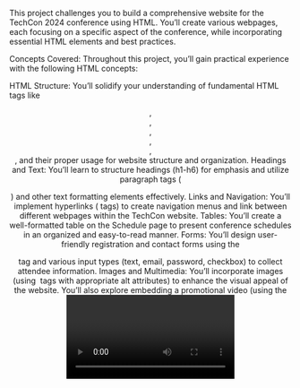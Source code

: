 This project challenges you to build a comprehensive website for the TechCon 2024 conference using HTML. You’ll create various webpages, each focusing on a specific aspect of the conference, while incorporating essential HTML elements and best practices.

Concepts Covered:
Throughout this project, you’ll gain practical experience with the following HTML concepts:

HTML Structure: You’ll solidify your understanding of fundamental HTML tags like <header>, <nav>, <main>, <section>, <article>, <footer>, and their proper usage for website structure and organization.
Headings and Text: You’ll learn to structure headings (h1-h6) for emphasis and utilize paragraph tags (<p>) and other text formatting elements effectively.
Links and Navigation: You’ll implement hyperlinks (<a> tags) to create navigation menus and link between different webpages within the TechCon website.
Tables: You’ll create a well-formatted table on the Schedule page to present conference schedules in an organized and easy-to-read manner.
Forms: You’ll design user-friendly registration and contact forms using the <form> tag and various input types (text, email, password, checkbox) to collect attendee information.
Images and Multimedia: You’ll incorporate images (using <img> tags with appropriate alt attributes) to enhance the visual appeal of the website. You’ll also explore embedding a promotional video (using the <video> tag) and an interactive Google Map (using <iframe>) on the Contact page.